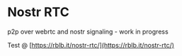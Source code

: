 # Nostr RTC

p2p over webrtc and nostr signaling - work in progress

Test @ [https://rblb.it/nostr-rtc/](https://rblb.it/nostr-rtc/)
